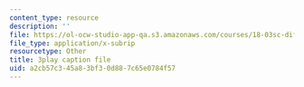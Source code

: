 ```yaml
---
content_type: resource
description: ''
file: https://ol-ocw-studio-app-qa.s3.amazonaws.com/courses/18-03sc-differential-equations-fall-2011/a2cb57c345a83bf30d887c65e0784f57_sZ2qulI6GEk.srt
file_type: application/x-subrip
resourcetype: Other
title: 3play caption file
uid: a2cb57c3-45a8-3bf3-0d88-7c65e0784f57
---
```

